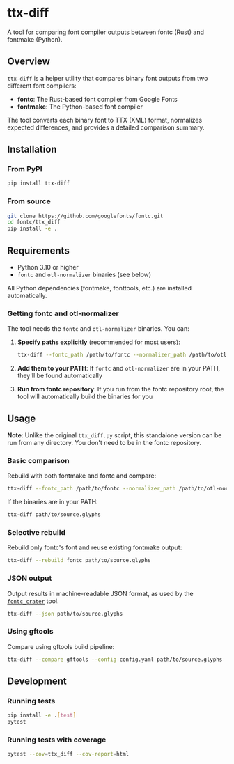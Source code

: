 # ttx-diff

A tool for comparing font compiler outputs between fontc (Rust) and fontmake (Python).

## Overview

`ttx-diff` is a helper utility that compares binary font outputs from two different font compilers:
- **fontc**: The Rust-based font compiler from Google Fonts
- **fontmake**: The Python-based font compiler

The tool converts each binary font to TTX (XML) format, normalizes expected differences, and provides a detailed comparison summary.

## Installation

### From PyPI

```bash
pip install ttx-diff
```

### From source

```bash
git clone https://github.com/googlefonts/fontc.git
cd fontc/ttx_diff
pip install -e .
```

## Requirements

- Python 3.10 or higher
- `fontc` and `otl-normalizer` binaries (see below)

All Python dependencies (fontmake, fonttools, etc.) are installed automatically.

### Getting fontc and otl-normalizer

The tool needs the `fontc` and `otl-normalizer` binaries. You can:

1. **Specify paths explicitly** (recommended for most users):
   ```bash
   ttx-diff --fontc_path /path/to/fontc --normalizer_path /path/to/otl-normalizer source.glyphs
   ```

2. **Add them to your PATH**: If `fontc` and `otl-normalizer` are in your PATH, they'll be found automatically

3. **Run from fontc repository**: If you run from the fontc repository root, the tool will automatically build the binaries for you

## Usage

**Note**: Unlike the original `ttx_diff.py` script, this standalone version can be run from any directory. You don't need to be in the fontc repository.

### Basic comparison

Rebuild with both fontmake and fontc and compare:

```bash
ttx-diff --fontc_path /path/to/fontc --normalizer_path /path/to/otl-normalizer path/to/source.glyphs
```

If the binaries are in your PATH:

```bash
ttx-diff path/to/source.glyphs
```

### Selective rebuild

Rebuild only fontc's font and reuse existing fontmake output:

```bash
ttx-diff --rebuild fontc path/to/source.glyphs
```

### JSON output

Output results in machine-readable JSON format, as used by the [`fontc_crater`](https://github.com/googlefonts/fontc/tree/main/fontc_crater) tool.

```bash
ttx-diff --json path/to/source.glyphs
```

### Using gftools

Compare using gftools build pipeline:

```bash
ttx-diff --compare gftools --config config.yaml path/to/source.glyphs
```

## Development

### Running tests

```bash
pip install -e .[test]
pytest
```

### Running tests with coverage

```bash
pytest --cov=ttx_diff --cov-report=html
```